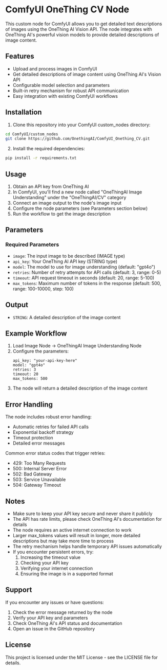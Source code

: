 # ComfyUI OneThing CV Node

This custom node for ComfyUI allows you to get detailed text descriptions of images using the OneThing AI Vision API. The node integrates with OneThing AI's powerful vision models to provide detailed descriptions of image content.

## Features

- Upload and process images in ComfyUI
- Get detailed descriptions of image content using OneThing AI's Vision API
- Configurable model selection and parameters
- Built-in retry mechanism for robust API communication
- Easy integration with existing ComfyUI workflows

## Installation

1. Clone this repository into your ComfyUI custom_nodes directory:
```bash
cd ComfyUI/custom_nodes
git clone https://github.com/OnethingAI/ComfyUI_Onething_CV.git
```

2. Install the required dependencies:
```bash
pip install -r requirements.txt
```

## Usage

1. Obtain an API key from OneThing AI
2. In ComfyUI, you'll find a new node called "OneThingAI Image Understanding" under the "OneThingAI/CV" category
3. Connect an image output to the node's image input
4. Configure the node parameters (see Parameters section below)
5. Run the workflow to get the image description

## Parameters

### Required Parameters

- `image`: The input image to be described (IMAGE type)
- `api_key`: Your OneThing AI API key (STRING type)
- `model`: The model to use for image understanding (default: "gpt4o")
- `retries`: Number of retry attempts for API calls (default: 3, range: 0-5)
- `timeout`: API request timeout in seconds (default: 20, range: 5-100)
- `max_tokens`: Maximum number of tokens in the response (default: 500, range: 100-10000, step: 100)

## Output

- `STRING`: A detailed description of the image content

## Example Workflow

1. Load Image Node -> OneThingAI Image Understanding Node
2. Configure the parameters:
   ```
   api_key: "your-api-key-here"
   model: "gpt4o"
   retries: 3
   timeout: 20
   max_tokens: 500
   ```
3. The node will return a detailed description of the image content

## Error Handling

The node includes robust error handling:
- Automatic retries for failed API calls
- Exponential backoff strategy
- Timeout protection
- Detailed error messages

Common error status codes that trigger retries:
- 429: Too Many Requests
- 500: Internal Server Error
- 502: Bad Gateway
- 503: Service Unavailable
- 504: Gateway Timeout

## Notes

- Make sure to keep your API key secure and never share it publicly
- The API has rate limits, please check OneThing AI's documentation for details
- The node requires an active internet connection to work
- Larger max_tokens values will result in longer, more detailed descriptions but may take more time to process
- The retry mechanism helps handle temporary API issues automatically
- If you encounter persistent errors, try:
  1. Increasing the timeout value
  2. Checking your API key
  3. Verifying your internet connection
  4. Ensuring the image is in a supported format

## Support

If you encounter any issues or have questions:
1. Check the error message returned by the node
2. Verify your API key and parameters
3. Check OneThing AI's API status and documentation
4. Open an issue in the GitHub repository

## License

This project is licensed under the MIT License - see the LICENSE file for details. 